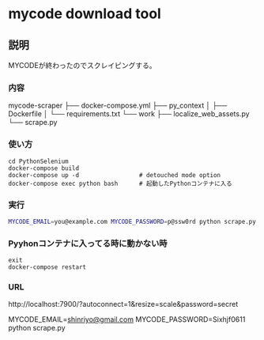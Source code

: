 # mycode download tool

## 説明

MYCODEが終わったのでスクレイピングする。

### 内容

mycode-scraper
├── docker-compose.yml
├── py_context
│   ├── Dockerfile
│   └── requirements.txt
└── work
    ├── localize_web_assets.py
    └── scrape.py

### 使い方

```
cd PythonSelenium
docker-compose build
docker-compose up -d                 # detouched mode option
docker-compose exec python bash      # 起動したPythonコンテナに入る 
```

### 実行

```bash
MYCODE_EMAIL=you@example.com MYCODE_PASSWORD=p@ssw0rd python scrape.py
```

### Pyyhonコンテナに入ってる時に動かない時

```
exit
docker-compose restart
```

### URL

http://localhost:7900/?autoconnect=1&resize=scale&password=secret

MYCODE_EMAIL=shinriyo@gmail.com MYCODE_PASSWORD=Sixhjf0611 python scrape.py

